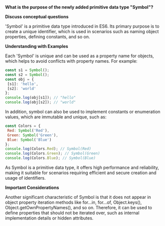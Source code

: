 **What is the purpose of the newly added primitive data type "Symbol"?**

**Discuss conceptual questions**

'Symbol' is a primitive data type introduced in ES6. Its primary purpose is to create a unique identifier, which is used in scenarios such as naming object properties, defining constants, and so on.

**Understanding with Examples**

Each 'Symbol' is unique and can be used as a property name for objects, which helps to avoid conflicts with property names. For example:
```javascript
const s1 = Symbol();
const s2 = Symbol();
const obj = {
 [s1]: 'hello',
 [s2]: 'world'
};
console.log(obj[s1]); // "hello"
console.log(obj[s2]); // "world"
```

In addition, symbol can also be used to implement constants or enumeration values, which are immutable and unique, such as:
```javascript
const Colors = {
 Red: Symbol('Red'),
 Green: Symbol('Green'),
 Blue: Symbol('Blue')
};
console.log(Colors.Red); // Symbol(Red)
console.log(Colors.Green); // Symbol(Green)
console.log(Colors.Blue); // Symbol(Blue)
```
As Symbol is a primitive data type, it offers high performance and reliability, making it suitable for scenarios requiring efficient and secure creation and usage of identifiers.

**Important Considerations**

Another significant characteristic of Symbol is that it does not appear in object property iteration methods like for...in, for...of, Object.keys(), Object.getOwnPropertyNames(), and so on. Therefore, it can be used to define properties that should not be iterated over, such as internal implementation details or hidden attributes.